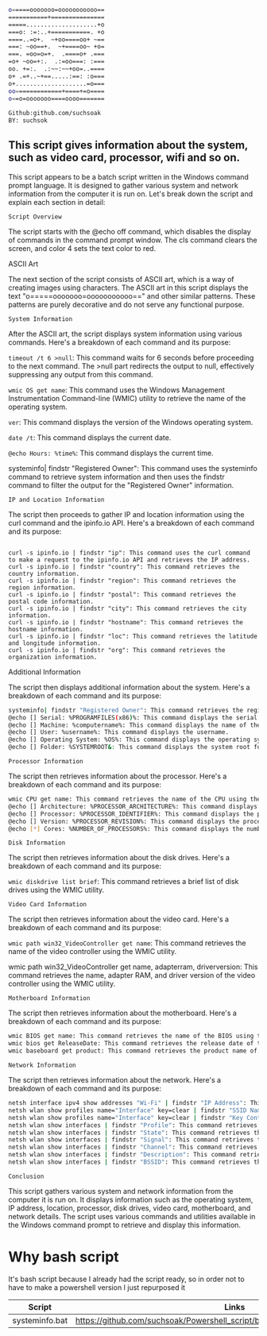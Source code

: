 ```sh
o=====ooooooo=ooooooooooo==
===========+===============
=====....................+o
===o: :=:..+===========. +o
====..=o+.  ~+oo====oo+ ~==
===: ~oo==+.  ~+====oo~ +o=
===. =oo=o=+.  .====o+ .===
=o+ ~oo=+:.  .:=oo===: :===
oo. +=:.  .:~~:~~+oo=..====
o+ .=+..~+==.....:==: :o===
o+....................=o===
oo=============+====+=o====
o==o=ooooooo====oooo=======
       
Github:github.com/suchsoak
BY: suchsok
```


## This script gives information about the system, such as video card, processor, wifi and so on.

This script appears to be a batch script written in the Windows command prompt language. It is designed to gather various system and network information from the computer it is run on. Let's break down the script and explain each section in detail:

`Script Overview`

The script starts with the @echo off command, which disables the display of commands in the command prompt window. The cls command clears the screen, and color 4 sets the text color to red.

ASCII Art

The next section of the script consists of ASCII art, which is a way of creating images using characters. The ASCII art in this script displays the text "o=====ooooooo=ooooooooooo==" and other similar patterns. These patterns are purely decorative and do not serve any functional purpose.

`System Information`

After the ASCII art, the script displays system information using various commands. Here's a breakdown of each command and its purpose:

`timeout /t 6 >null`: This command waits for 6 seconds before proceeding to the next command. The >null part redirects the output to null, effectively suppressing any output from this command.

`wmic OS get name`: This command uses the Windows Management Instrumentation Command-line (WMIC) utility to retrieve the name of the operating system.

`ver`: This command displays the version of the Windows operating system.

`date /t`: This command displays the current date.

`@echo Hours: %time%`: This command displays the current time.

systeminfo| findstr "Registered Owner": This command uses the systeminfo command to retrieve system information and then uses the findstr command to filter the output for the "Registered Owner" information.

`IP and Location Information`

The script then proceeds to gather IP and location information using the curl command and the ipinfo.io API. Here's a breakdown of each command and its purpose:

```Sh

curl -s ipinfo.io | findstr "ip": This command uses the curl command to make a request to the ipinfo.io API and retrieves the IP address.
curl -s ipinfo.io | findstr "country": This command retrieves the country information.
curl -s ipinfo.io | findstr "region": This command retrieves the region information.
curl -s ipinfo.io | findstr "postal": This command retrieves the postal code information.
curl -s ipinfo.io | findstr "city": This command retrieves the city information.
curl -s ipinfo.io | findstr "hostname": This command retrieves the hostname information.
curl -s ipinfo.io | findstr "loc": This command retrieves the latitude and longitude information.
curl -s ipinfo.io | findstr "org": This command retrieves the organization information.

```
Additional Information

The script then displays additional information about the system. Here's a breakdown of each command and its purpose:


```sh
systeminfo| findstr "Registered Owner": This command retrieves the registered owner information using the systeminfo command.
@echo [] Serial: %PROGRAMFILES(x86)%: This command displays the serial number of the program files directory.
@echo [] Machine: %computername%: This command displays the name of the machine.
@echo [] User: %username%: This command displays the username.
@echo [] Operating System: %OS%: This command displays the operating system.
@echo [] Folder: %SYSTEMROOT&: This command displays the system root folder.
```
`Processor Information`

The script then retrieves information about the processor. Here's a breakdown of each command and its purpose:
```sh
wmic CPU get name: This command retrieves the name of the CPU using the WMIC utility.
@echo [] Architecture: %PROCESSOR_ARCHITECTURE%: This command displays the processor architecture.
@echo [] Processor: %PROCESSOR_IDENTIFIER%: This command displays the processor identifier.
@echo [] Version: %PROCESSOR_REVISION%: This command displays the processor version.
@echo [*] Cores: %NUMBER_OF_PROCESSORS%: This command displays the number of processor cores.
```
`Disk Information`

The script then retrieves information about the disk drives. Here's a breakdown of each command and its purpose:

`wmic diskdrive list brief`: This command retrieves a brief list of disk drives using the WMIC utility.

`Video Card Information`

The script then retrieves information about the video card. Here's a breakdown of each command and its purpose:

`wmic path win32_VideoController get name`: This command retrieves the name of the video controller using the WMIC utility.

wmic path win32_VideoController get name, adapterram, driverversion: This command retrieves the name, adapter RAM, and driver version of the video controller using the WMIC utility.

`Motherboard Information`

The script then retrieves information about the motherboard. Here's a breakdown of each command and its purpose:

```sh
wmic BIOS get name: This command retrieves the name of the BIOS using the WMIC utility.
wmic bios get ReleaseDate: This command retrieves the release date of the BIOS.
wmic baseboard get product: This command retrieves the product name of the baseboard.
```

`Network Information`

The script then retrieves information about the network. Here's a breakdown of each command and its purpose:


```sh
netsh interface ipv4 show addresses "Wi-Fi" | findstr "IP Address": This command retrieves the IP address of the Wi-Fi interface.
netsh wlan show profiles name="Interface" key=clear | findstr "SSID Name": This command retrieves the SSID name of the Wi-Fi interface.
netsh wlan show profiles name="Interface" key=clear | findstr "Key Content": This command retrieves the Wi-Fi key content of the Wi-Fi interface.
netsh wlan show interfaces | findstr "Profile": This command retrieves the profile information of the Wi-Fi interface.
netsh wlan show interfaces | findstr "State": This command retrieves the state information of the Wi-Fi interface.
netsh wlan show interfaces | findstr "Signal": This command retrieves the signal information of the Wi-Fi interface.
netsh wlan show interfaces | findstr "Channel": This command retrieves the channel information of the Wi-Fi interface.
netsh wlan show interfaces | findstr "Description": This command retrieves the description of the Wi-Fi interface.
netsh wlan show interfaces | findstr "BSSID": This command retrieves the BSSID (Basic Service Set Identifier) of the Wi-Fi interface.
```

`Conclusion`

This script gathers various system and network information from the computer it is run on. It displays information such as the operating system, IP address, location, processor, disk drives, video card, motherboard, and network details. The script uses various commands and utilities available in the Windows command prompt to retrieve and display this information.

# Why bash script

It's bash script because I already had the script ready, so in order not to have to make a powershell version I just repurposed it

| Script |  Links |
| ------ | ------ |
|  systeminfo.bat |  https://github.com/suchsoak/Powershell_script/blob/main/powershell/systeminfo.bat
